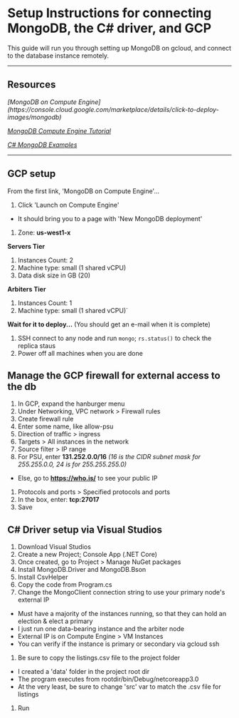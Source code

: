# Setup Instructions for connecting MongoDB, the C# driver, and GCP
This guide will run you through setting up MongoDB on gcloud, and connect to the database instance remotely.

<hr/>

## Resources
<i>
[MongoDB on Compute Engine](https://console.cloud.google.com/marketplace/details/click-to-deploy-images/mongodb)
  
[MongoDB Compute Engine Tutorial](https://blog.codecentric.de/en/2018/03/cloud-launcher-mongodb-google-compute-engine/)

[C# MongoDB Examples](https://www.codementor.io/pmbanugo/working-with-mongodb-in-net-1-basics-g4frivcvz)

</i>

<hr/>

## GCP setup
From the first link, 'MongoDB on Compute Engine'...
1. Click 'Launch on Compute Engine'
  - It should bring you to a page with 'New MongoDB deployment'
1. Zone: **us-west1-x**

**Servers Tier**
1. Instances Count: 2
1. Machine type: small (1 shared vCPU)
1. Data disk size in GB (20)

**Arbiters Tier**
1. Instances Count: 1
1. Machine type: small (1 shared vCPU)`

**Wait for it to deploy...**
(You should get an e-mail when it is complete)

1. SSH connect to any node and run `mongo`; `rs.status()` to check the replica staus
1. Power off all machines when you are done


## Manage the GCP firewall for external access to the db
1. In GCP, expand the hanburger menu
1. Under Networking, VPC network > Firewall rules
1. Create firewall rule
1. Enter some name, like allow-psu
1. Direction of traffic > ingress
1. Targets > All instances in the network
1. Source filter > IP range
1. For PSU, enter **131.252.0.0/16** _(16 is the CIDR subnet mask for 255.255.0.0, 24 is for 255.255.255.0)_
  - Else, go to **https://who.is/** to see your public IP
1. Protocols and ports > Specified protocols and ports
1. In the box, enter: **tcp:27017**
1. Save


## C# Driver setup via Visual Studios
1. Download Visual Studios
1. Create a new Project; Console App (.NET Core)
1. Once created, go to Project > Manage NuGet packages
1. Install MongoDB.Driver and MongoDB.Bson
1. Install CsvHelper
1. Copy the code from Program.cs
1. Change the MongoClient connection string to use your primary node's external IP
  - Must have a majority of the instances running, so that they can hold an election & elect a primary
  - I just run one data-bearing instance and the arbiter node
  - External IP is on Compute Engine > VM Instances
  - You can verify if the instance is primary or secondary via gcloud ssh
1. Be sure to copy the listings.csv file to the project folder
  - I created a 'data' folder in the project root dir
  - The program executes from rootdir/bin/Debug/netcoreapp3.0
  - At the very least, be sure to change 'src' var to match the .csv file for listings
1. Run
